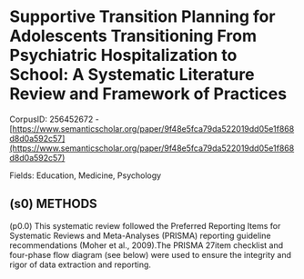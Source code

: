 # Supportive Transition Planning for Adolescents Transitioning From Psychiatric Hospitalization to School: A Systematic Literature Review and Framework of Practices

CorpusID: 256452672 - [https://www.semanticscholar.org/paper/9f48e5fca79da522019dd05e1f868d8d0a592c57](https://www.semanticscholar.org/paper/9f48e5fca79da522019dd05e1f868d8d0a592c57)

Fields: Education, Medicine, Psychology

## (s0) METHODS
(p0.0) This systematic review followed the Preferred Reporting Items for Systematic Reviews and Meta-Analyses (PRISMA) reporting guideline recommendations (Moher et al., 2009).The PRISMA 27item checklist and four-phase flow diagram (see below) were used to ensure the integrity and rigor of data extraction and reporting.
